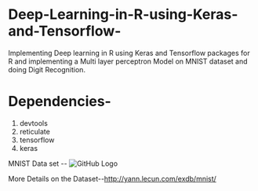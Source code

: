 # Deep-Learning-in-R-using-Keras-and-Tensorflow-

Implementing Deep learning in R using Keras and Tensorflow packages for R and implementing a Multi layer perceptron Model on MNIST dataset and doing Digit Recognition.

# Dependencies-

  1) devtools
  2) reticulate
  3) tensorflow
  4) keras
  
  MNIST Data set --
  ![GitHub Logo](http://andrew.gibiansky.com/blog/machine-learning/k-nearest-neighbors-simplest-machine-learning/images/mnist-example-ipy.png)
  




More Details on the Dataset--http://yann.lecun.com/exdb/mnist/

